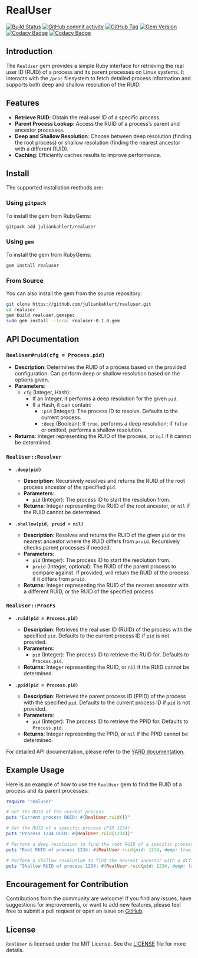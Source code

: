 # RealUser

[![Build Status](https://github.com/juliankahlert/realuser/actions/workflows/ci.yml/badge.svg?branch=main)](https://github.com/juliankahlert/realuser)
[![GitHub commit activity](https://img.shields.io/github/commit-activity/t/juliankahlert/realuser)](https://github.com/juliankahlert/realuser/commits/)
[![GitHub Tag](https://img.shields.io/github/v/tag/juliankahlert/realuser)](https://github.com/juliankahlert/realuser)
[![Gem Version](https://img.shields.io/gem/v/realuser)](https://rubygems.org/gems/realuser)
[![Codacy Badge](https://app.codacy.com/project/badge/Grade/20103f24ebc747cda2ebe2d2029365f6)](https://app.codacy.com/gh/juliankahlert/realuser/dashboard?utm_source=gh&utm_medium=referral&utm_content=&utm_campaign=Badge_grade)
[![Codacy Badge](https://app.codacy.com/project/badge/Coverage/20103f24ebc747cda2ebe2d2029365f6)](https://app.codacy.com/gh/juliankahlert/realuser/dashboard?utm_source=gh&utm_medium=referral&utm_content=&utm_campaign=Badge_coverage)

## Introduction

The `RealUser` gem provides a simple Ruby interface for retrieving the real user ID (RUID) of a process and its parent processes on Linux systems. It interacts with the `/proc` filesystem to fetch detailed process information and supports both deep and shallow resolution of the RUID.

## Features

- **Retrieve RUID**: Obtain the real user ID of a specific process.
- **Parent Process Lookup**: Access the RUID of a process’s parent and ancestor processes.
- **Deep and Shallow Resolution**: Choose between deep resolution (finding the root process) or shallow resolution (finding the nearest ancestor with a different RUID).
- **Caching**: Efficiently caches results to improve performance.

## Install

The supported installation methods are:

### Using `gitpack`

To install the gem from RubyGems:

```sh
gitpack add juliankahlert/realuser
```

### Using `gem`

To install the gem from RubyGems:

```sh
gem install realuser
```

### From Source

You can also install the gem from the source repository:

```sh
git clone https://github.com/juliankahlert/realuser.git
cd realuser
gem build realuser.gemspec
sudo gem install --local realuser-0.1.0.gem
```

## API Documentation

### `RealUser#ruid(cfg = Process.pid)`

- **Description**: Determines the RUID of a process based on the provided configuration. Can perform deep or shallow resolution based on the options given.
- **Parameters**:
  - `cfg` (Integer, Hash): 
    - If an Integer, it performs a deep resolution for the given `pid`.
    - If a Hash, it can contain:
      - `:pid` (Integer): The process ID to resolve. Defaults to the current process.
      - `:deep` (Boolean): If `true`, performs a deep resolution; if `false` or omitted, performs a shallow resolution.
- **Returns**: Integer representing the RUID of the process, or `nil` if it cannot be determined.

### `RealUser::Resolver`

- **`.deep(pid)`**
  - **Description**: Recursively resolves and returns the RUID of the root process ancestor of the specified `pid`.
  - **Parameters**:
    - `pid` (Integer): The process ID to start the resolution from.
  - **Returns**: Integer representing the RUID of the root ancestor, or `nil` if the RUID cannot be determined.

- **`.shallow(pid, pruid = nil)`**
  - **Description**: Resolves and returns the RUID of the given `pid` or the nearest ancestor where the RUID differs from `pruid`. Recursively checks parent processes if needed.
  - **Parameters**:
    - `pid` (Integer): The process ID to start the resolution from.
    - `pruid` (Integer, optional): The RUID of the parent process to compare against. If provided, will return the RUID of the process if it differs from `pruid`.
  - **Returns**: Integer representing the RUID of the nearest ancestor with a different RUID, or the RUID of the specified process.

### `RealUser::ProcFs`

- **`.ruid(pid = Process.pid)`**
  - **Description**: Retrieves the real user ID (RUID) of the process with the specified `pid`. Defaults to the current process ID if `pid` is not provided.
  - **Parameters**:
    - `pid` (Integer): The process ID to retrieve the RUID for. Defaults to `Process.pid`.
  - **Returns**: Integer representing the RUID, or `nil` if the RUID cannot be determined.

- **`.ppid(pid = Process.pid)`**
  - **Description**: Retrieves the parent process ID (PPID) of the process with the specified `pid`. Defaults to the current process ID if `pid` is not provided.
  - **Parameters**:
    - `pid` (Integer): The process ID to retrieve the PPID for. Defaults to `Process.pid`.
  - **Returns**: Integer representing the PPID, or `nil` if the PPID cannot be determined.

For detailed API documentation, please refer to the [YARD documentation](https://juliankahlert.github.io/realuser/).

## Example Usage

Here is an example of how to use the `RealUser` gem to find the RUID of a process and its parent processes:

```ruby
require 'realuser'

# Get the RUID of the current process
puts "Current process RUID: #{RealUser.ruid()}"

# Get the RUID of a specific process (PID 1234)
puts "Process 1234 RUID: #{RealUser.ruid(1234)}"

# Perform a deep resolution to find the root RUID of a specific process (PID 1234)
puts "Root RUID of process 1234: #{RealUser.ruid(pid: 1234, deep: true)}"

# Perform a shallow resolution to find the nearest ancestor with a different RUID
puts "Shallow RUID of process 1234: #{RealUser.ruid(pid: 1234, deep: false)}"
```

## Encouragement for Contribution

Contributions from the community are welcome! If you find any issues, have suggestions for improvements, or want to add new features, please feel free to submit a pull request or open an issue on [GitHub](https://github.com/juliankahlert/realuser).

## License

`RealUser` is licensed under the MIT License. See the [LICENSE](LICENSE) file for more details.
